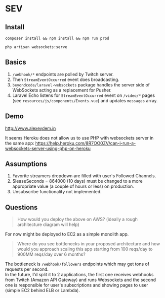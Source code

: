 # SEV

## Install

`composer install && npm install && npm run prod`

`php artisan websockets:serve`

## Basics

1. `/webhook/*` endpoints are polled by Twitch server.
2. Then `StreamEventOccurred` event does broadcasting.
3. `beyondcode/laravel-websockets` package handles the server side of WebSockets acting as a replacement for Pusher.
4. Laravel Echo listens for `StreamEventOccurred` event on `/video/*` pages (see `resources/js/components/Events.vue`) and updates `messages` array.

## Demo

http://www.alexeydem.in

It seems Heroku does not allow us to use PHP with websockets server in the same app:
https://help.heroku.com/8R7OO0ZV/can-i-run-a-websockets-server-using-php-on-heroku

## Assumptions

1. Favorite streamers dropdown are filled with user's Followed Channels.
2. $leaseSeconds = 864000 (10 days) must be changed to a more appropriate value (a couple of hours or less) on production.
3. Unsubscribe functionality not implemented.

## Questions
> How would you deploy the above on AWS? (ideally a rough architecture diagram will help)

For now might be deployed to EC2 as a simple monolith app.  

> Where do you see bottlenecks in your proposed architecture and how would you approach scaling this app starting from 100 reqs/day to 900MM reqs/day over 6 months?

The bottleneck is `/webhook/followers` endpoints which may get tons of requests per second.  
In the future, I'd split it to 2 applications, the first one receives webhooks from Twitch (Amazon API Gateway) and runs Websockets
and the second one is responsible for user's subscriptions and showing pages to user (simple EC2 behind ELB or Lambda).  

